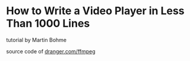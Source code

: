 # How to Write a Video Player in Less Than 1000 Lines

tutorial by Martin Bohme

source code of [dranger.com/ffmpeg](http://dranger.com/ffmpeg/ffmpeg.html)